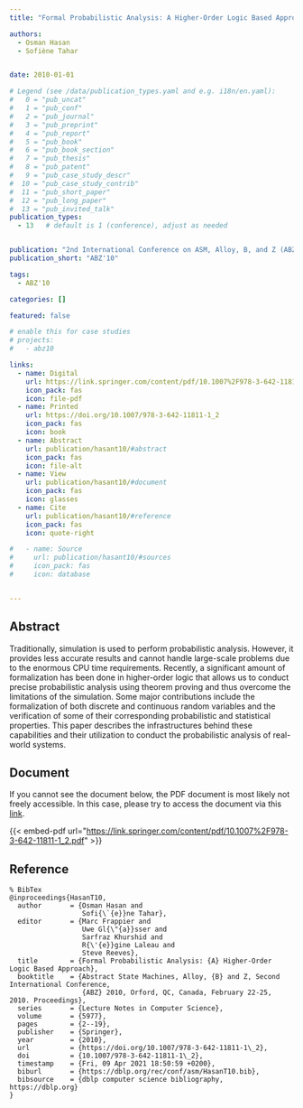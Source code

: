 ```yaml
---
title: "Formal Probabilistic Analysis: A Higher-Order Logic Based Approach"

authors:
  - Osman Hasan
  - Sofiène Tahar


date: 2010-01-01

# Legend (see /data/publication_types.yaml and e.g. i18n/en.yaml): 
#   0 = "pub_uncat"
#   1 = "pub_conf"
#   2 = "pub_journal"
#   3 = "pub_preprint"
#   4 = "pub_report"
#   5 = "pub_book"
#   6 = "pub_book_section"
#   7 = "pub_thesis"
#   8 = "pub_patent"
#   9 = "pub_case_study_descr"
#  10 = "pub_case_study_contrib"
#  11 = "pub_short_paper"
#  12 = "pub_long_paper"
#  13 = "pub_invited_talk"
publication_types:
  - 13   # default is 1 (conference), adjust as needed


publication: "2nd International Conference on ASM, Alloy, B, and Z (ABZ'10)"
publication_short: "ABZ'10"

tags:
  - ABZ'10

categories: []

featured: false

# enable this for case studies
# projects:
#   - abz10

links:
  - name: Digital
    url: https://link.springer.com/content/pdf/10.1007%2F978-3-642-11811-1_2.pdf
    icon_pack: fas
    icon: file-pdf
  - name: Printed
    url: https://doi.org/10.1007/978-3-642-11811-1_2
    icon_pack: fas
    icon: book
  - name: Abstract
    url: publication/hasant10/#abstract
    icon_pack: fas
    icon: file-alt
  - name: View
    url: publication/hasant10/#document
    icon_pack: fas
    icon: glasses
  - name: Cite
    url: publication/hasant10/#reference
    icon_pack: fas
    icon: quote-right

#   - name: Source
#     url: publication/hasant10/#sources
#     icon_pack: fas
#     icon: database


---
```


## Abstract

Traditionally, simulation is used to perform probabilistic analysis. However, it provides less accurate results and cannot handle large-scale problems due to the enormous CPU time requirements. Recently, a significant amount of formalization has been done in higher-order logic that allows us to conduct precise probabilistic analysis using theorem proving and thus overcome the limitations of the simulation. Some major contributions include the formalization of both discrete and continuous random variables and the verification of some of their corresponding probabilistic and statistical properties. This paper describes the infrastructures behind these capabilities and their utilization to conduct the probabilistic analysis of real-world systems.

## Document

If you cannot see the document below, the PDF document is most likely not freely accessible. In this case, please try to access the document via this <a href="https://link.springer.com/content/pdf/10.1007%2F978-3-642-11811-1_2.pdf">link</a>.

{{< embed-pdf url="https://link.springer.com/content/pdf/10.1007%2F978-3-642-11811-1_2.pdf" >}}

## Reference

```
% BibTex
@inproceedings{HasanT10,
  author       = {Osman Hasan and
                  Sofi{\`{e}}ne Tahar},
  editor       = {Marc Frappier and
                  Uwe Gl{\"{a}}sser and
                  Sarfraz Khurshid and
                  R{\'{e}}gine Laleau and
                  Steve Reeves},
  title        = {Formal Probabilistic Analysis: {A} Higher-Order Logic Based Approach},
  booktitle    = {Abstract State Machines, Alloy, {B} and Z, Second International Conference,
                  {ABZ} 2010, Orford, QC, Canada, February 22-25, 2010. Proceedings},
  series       = {Lecture Notes in Computer Science},
  volume       = {5977},
  pages        = {2--19},
  publisher    = {Springer},
  year         = {2010},
  url          = {https://doi.org/10.1007/978-3-642-11811-1\_2},
  doi          = {10.1007/978-3-642-11811-1\_2},
  timestamp    = {Fri, 09 Apr 2021 18:50:59 +0200},
  biburl       = {https://dblp.org/rec/conf/asm/HasanT10.bib},
  bibsource    = {dblp computer science bibliography, https://dblp.org}
}


```

<!-- # add information for case study papers (if available)
## Sources

- **Used formal method:**
  [ASM](/method/asm)
- **Resources and tools:**
  Asmeta

For more information, please contact the <a href ="mailto:silvia.bonfanti@unibg.it;arcaini@nii.ac.jp;angelo.gargantini@unibg.it;scandurra@unibg.it;elvinia.riccobene@unimi.it">authors</a>-->

